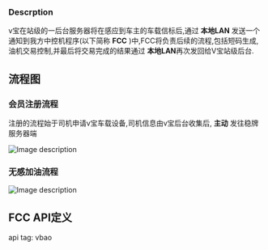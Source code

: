 ### Descrption
v宝在站级的一后台服务器将在感应到车主的车载信标后,通过 **本地LAN** 发送一个通知到我方中控机程序(以下简称 **FCC** )中,FCC将负责后续的流程,包括短码生成,油机交易控制,并最后将交易完成的结果通过 **本地LAN**再次发回给V宝站级后台. 

## 流程图

### 会员注册流程

注册的流程始于司机申请v宝车载设备,司机信息由v宝后台收集后, **主动** 发往稳牌服务器端

![Image description](https://images.gitee.com/uploads/images/2021/0705/113608_50aa4a32_8024409.png "屏幕截图.png")


### 无感加油流程

![Image description](https://images.gitee.com/uploads/images/2021/0705/113630_b178d936_8024409.png "屏幕截图.png")

## FCC API定义

api tag: vbao